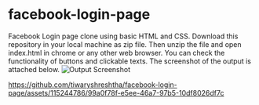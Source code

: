 # facebook-login-page
Facebook Login page clone using basic HTML and CSS.
Download this repository in your local machine as zip file. Then unzip the file and open index.html in chrome or any other web browser. You can check the functionality of buttons and clickable texts.
The screenshot of the output is attached below.
![Output Screenshot](https://github.com/tiwaryshreshtha/facebook-login-page/assets/115244786/8a585beb-f439-45d3-ba52-8414acc2a866)


https://github.com/tiwaryshreshtha/facebook-login-page/assets/115244786/99a0f78f-e5ee-46a7-97b5-10df8026df7c

